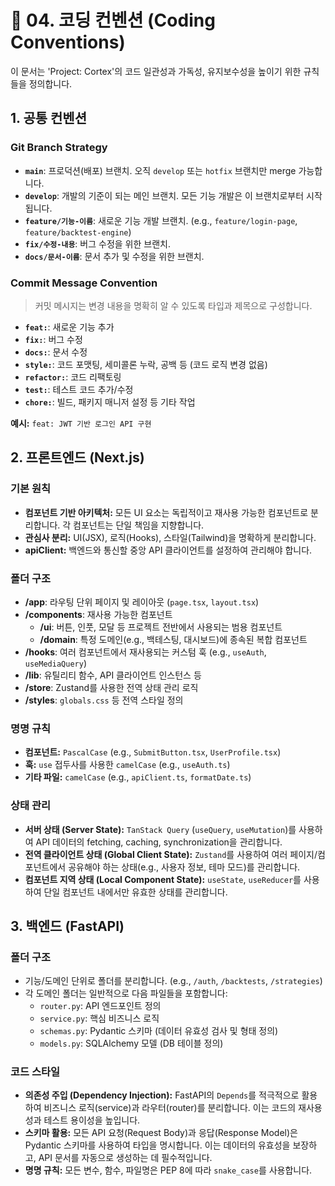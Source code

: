 # 📜 04. 코딩 컨벤션 (Coding Conventions)

이 문서는 'Project: Cortex'의 코드 일관성과 가독성, 유지보수성을 높이기 위한 규칙들을 정의합니다.

## 1. 공통 컨벤션

### Git Branch Strategy

- **`main`**: 프로덕션(배포) 브랜치. 오직 `develop` 또는 `hotfix` 브랜치만 merge 가능합니다.
- **`develop`**: 개발의 기준이 되는 메인 브랜치. 모든 기능 개발은 이 브랜치로부터 시작됩니다.
- **`feature/기능-이름`**: 새로운 기능 개발 브랜치. (e.g., `feature/login-page`, `feature/backtest-engine`)
- **`fix/수정-내용`**: 버그 수정을 위한 브랜치.
- **`docs/문서-이름`**: 문서 추가 및 수정을 위한 브랜치.

### Commit Message Convention

> 커밋 메시지는 변경 내용을 명확히 알 수 있도록 타입과 제목으로 구성합니다.

- **`feat:`**: 새로운 기능 추가
- **`fix:`**: 버그 수정
- **`docs:`**: 문서 수정
- **`style:`**: 코드 포맷팅, 세미콜론 누락, 공백 등 (코드 로직 변경 없음)
- **`refactor:`**: 코드 리팩토링
- **`test:`**: 테스트 코드 추가/수정
- **`chore:`**: 빌드, 패키지 매니저 설정 등 기타 작업

**예시:** `feat: JWT 기반 로그인 API 구현`

## 2. 프론트엔드 (Next.js)

### 기본 원칙

- **컴포넌트 기반 아키텍처:** 모든 UI 요소는 독립적이고 재사용 가능한 컴포넌트로 분리합니다. 각 컴포넌트는 단일 책임을 지향합니다.
- **관심사 분리:** UI(JSX), 로직(Hooks), 스타일(Tailwind)을 명확하게 분리합니다.
- **apiClient:** 백엔드와 통신할 중앙 API 클라이언트를 설정하여 관리해야 합니다.

### 폴더 구조

- **/app**: 라우팅 단위 페이지 및 레이아웃 (`page.tsx`, `layout.tsx`)
- **/components**: 재사용 가능한 컴포넌트
  - **/ui**: 버튼, 인풋, 모달 등 프로젝트 전반에서 사용되는 범용 컴포넌트
  - **/domain**: 특정 도메인(e.g., 백테스팅, 대시보드)에 종속된 복합 컴포넌트
- **/hooks**: 여러 컴포넌트에서 재사용되는 커스텀 훅 (e.g., `useAuth`, `useMediaQuery`)
- **/lib**: 유틸리티 함수, API 클라이언트 인스턴스 등
- **/store**: Zustand를 사용한 전역 상태 관리 로직
- **/styles**: `globals.css` 등 전역 스타일 정의

### 명명 규칙

- **컴포넌트:** `PascalCase` (e.g., `SubmitButton.tsx`, `UserProfile.tsx`)
- **훅:** `use` 접두사를 사용한 `camelCase` (e.g., `useAuth.ts`)
- **기타 파일:** `camelCase` (e.g., `apiClient.ts`, `formatDate.ts`)

### 상태 관리

- **서버 상태 (Server State):** `TanStack Query` (`useQuery`, `useMutation`)를 사용하여 API 데이터의 fetching, caching, synchronization을 관리합니다.
- **전역 클라이언트 상태 (Global Client State):** `Zustand`를 사용하여 여러 페이지/컴포넌트에서 공유해야 하는 상태(e.g., 사용자 정보, 테마 모드)를 관리합니다.
- **컴포넌트 지역 상태 (Local Component State):** `useState`, `useReducer`를 사용하여 단일 컴포넌트 내에서만 유효한 상태를 관리합니다.

## 3. 백엔드 (FastAPI)

### 폴더 구조

- 기능/도메인 단위로 폴더를 분리합니다. (e.g., `/auth`, `/backtests`, `/strategies`)
- 각 도메인 폴더는 일반적으로 다음 파일들을 포함합니다:
  - `router.py`: API 엔드포인트 정의
  - `service.py`: 핵심 비즈니스 로직
  - `schemas.py`: Pydantic 스키마 (데이터 유효성 검사 및 형태 정의)
  - `models.py`: SQLAlchemy 모델 (DB 테이블 정의)

### 코드 스타일

- **의존성 주입 (Dependency Injection):** FastAPI의 `Depends`를 적극적으로 활용하여 비즈니스 로직(service)과 라우터(router)를 분리합니다. 이는 코드의 재사용성과 테스트 용이성을 높입니다.
- **스키마 활용:** 모든 API 요청(Request Body)과 응답(Response Model)은 Pydantic 스키마를 사용하여 타입을 명시합니다. 이는 데이터의 유효성을 보장하고, API 문서를 자동으로 생성하는 데 필수적입니다.
- **명명 규칙:** 모든 변수, 함수, 파일명은 PEP 8에 따라 `snake_case`를 사용합니다.

